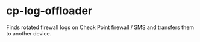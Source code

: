 cp-log-offloader
================

Finds rotated firewall logs on Check Point firewall / SMS and transfers them to another device.
